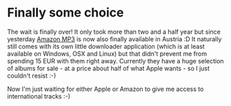 # Finally some choice

The wait is finally over! It only took more than two and a half year but since yesterday <a href="http://www.amazon.de/MP3-Musik-Downloads/b/ref=sa_menu_mp31?ie=UTF8&amp;node=77195031">Amazon MP3</a> is now also finally available in Austria :D It naturally still comes with its own little downloader application (which is at least available on Windows, OSX and Linux) but that didn&#39;t prevent me from spending 15 EUR with them right away. Currently they have a huge selection of albums for sale - at a price about half of what Apple wants - so I just couldn&#39;t resist :-)

Now I&#39;m just waiting for either Apple or Amazon to give me access to international tracks :-)
